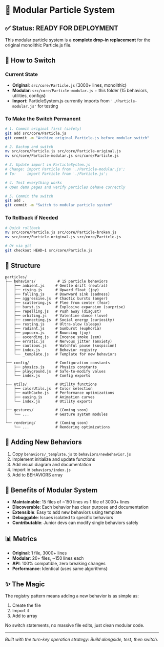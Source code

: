 # 🎯 Modular Particle System

## ✅ Status: READY FOR DEPLOYMENT

This modular particle system is a **complete drop-in replacement** for the original monolithic Particle.js file.

## 🔄 How to Switch

### Current State
- **Original**: `src/core/Particle.js` (3000+ lines, monolithic)
- **Modular**: `src/core/Particle-modular.js` + this folder (15 behaviors, utilities, configs)
- **Import**: ParticleSystem.js currently imports from `'./Particle-modular.js'` for testing

### To Make the Switch Permanent

```bash
# 1. Commit original first (safety)
git add src/core/Particle.js
git commit -m "Archive original Particle.js before modular switch"

# 2. Backup and switch
mv src/core/Particle.js src/core/Particle-original.js
mv src/core/Particle-modular.js src/core/Particle.js

# 3. Update import in ParticleSystem.js
# Change: import Particle from './Particle-modular.js';
# To:     import Particle from './Particle.js';

# 4. Test everything works
# Open demo pages and verify particles behave correctly

# 5. Commit the switch
git add .
git commit -m "Switch to modular particle system"
```

### To Rollback if Needed

```bash
# Quick rollback
mv src/core/Particle.js src/core/Particle-broken.js
mv src/core/Particle-original.js src/core/Particle.js

# Or via git
git checkout HEAD~1 src/core/Particle.js
```

## 📁 Structure

```
particles/
├── behaviors/          # 15 particle behaviors
│   ├── ambient.js     # Gentle drift (neutral)
│   ├── rising.js      # Upward float (joy)
│   ├── falling.js     # Downward sink (sadness)
│   ├── aggressive.js  # Chaotic bursts (anger)
│   ├── scattering.js  # Flee from center (fear)
│   ├── burst.js       # Explosive expansion (surprise)
│   ├── repelling.js   # Push away (disgust)
│   ├── orbiting.js    # Valentine dance (love)
│   ├── connecting.js  # Social energy (curiosity)
│   ├── resting.js     # Ultra-slow (sleepy)
│   ├── radiant.js     # Sunburst (euphoria)
│   ├── popcorn.js     # Bouncing (joy)
│   ├── ascending.js   # Incense smoke (zen)
│   ├── erratic.js     # Nervous jitter (anxiety)
│   ├── cautious.js    # Watchful pause (suspicion)
│   ├── index.js       # Behavior registry
│   └── _template.js   # Template for new behaviors
│
├── config/            # Configuration constants
│   ├── physics.js     # Physics constants
│   ├── playground.js  # Safe-to-modify values
│   └── index.js       # Config exports
│
├── utils/             # Utility functions
│   ├── colorUtils.js  # Color selection
│   ├── mathCache.js   # Performance optimizations
│   ├── easing.js      # Animation curves
│   └── index.js       # Utility exports
│
├── gestures/          # (Coming soon)
│   └── ...            # Gesture system modules
│
└── rendering/         # (Coming soon)
    └── ...            # Rendering optimizations
```

## 🎨 Adding New Behaviors

1. Copy `behaviors/_template.js` to `behaviors/newbehavior.js`
2. Implement initialize and update functions
3. Add visual diagram and documentation
4. Import in `behaviors/index.js`
5. Add to BEHAVIORS array

## 🚀 Benefits of Modular System

- **Maintainable**: 15 files of ~150 lines vs 1 file of 3000+ lines
- **Discoverable**: Each behavior has clear purpose and documentation
- **Extensible**: Easy to add new behaviors using template
- **Debuggable**: Issues isolated to specific behaviors
- **Contributable**: Junior devs can modify single behaviors safely

## 📊 Metrics

- **Original**: 1 file, 3000+ lines
- **Modular**: 20+ files, ~150 lines each
- **API**: 100% compatible, zero breaking changes
- **Performance**: Identical (uses same algorithms)

## ✨ The Magic

The registry pattern means adding a new behavior is as simple as:
1. Create the file
2. Import it
3. Add to array

No switch statements, no massive file edits, just clean modular code.

---

*Built with the turn-key operation strategy: Build alongside, test, then switch.*